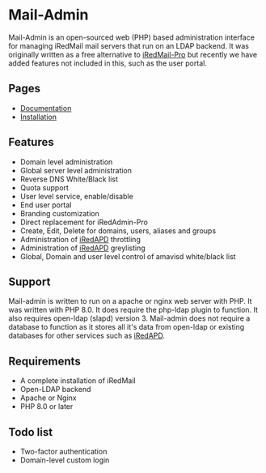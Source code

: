 # Mail-Admin

Mail-Admin is an open-sourced web (PHP) based administration interface for managing iRedMail mail servers that run on an LDAP backend. It was originally written as a free alternative to [iRedMail-Pro](https://www.iredmail.org/admin_panel.html) but recently we have added features not included in this, such as the user portal.

## Pages
* [Documentation](./documentation)
* [Installation](./install)

## Features
* Domain level administration
* Global server level administration
* Reverse DNS White/Black list
* Quota support
* User level service, enable/disable
* End user portal
* Branding customization
* Direct replacement for iRedAdmin-Pro
* Create, Edit, Delete for domains, users, aliases and groups
* Administration of [iRedAPD](https://github.com/iredmail/iRedAPD) throttling
* Administration of [iRedAPD](https://github.com/iredmail/iRedAPD) greylisting
* Global, Domain and user level control of amavisd white/black list

## Support
Mail-admin is written to run on a apache or nginx web server with PHP. It was written with PHP 8.0. It does require the php-ldap plugin to function.
It also requires open-ldap (slapd) version 3. Mail-admin does not require a database to function as it stores all it's data from open-ldap or existing databases for other services such as [iRedAPD](https://github.com/iredmail/iRedAPD).

## Requirements
* A complete installation of iRedMail
* Open-LDAP backend
* Apache or Nginx
* PHP 8.0 or later

## Todo list
* Two-factor authentication
* Domain-level custom login
